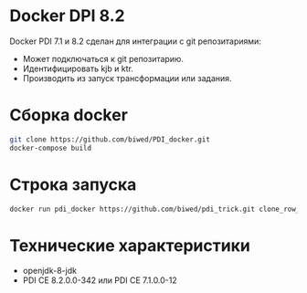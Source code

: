 # Docker DPI 8.2

Docker PDI 7.1 и 8.2 сделан для интеграции с git репозитариями:
  - Может подключаться к git репозитарию.
  - Идентифицировать kjb и ktr.
  - Производить из запуск трансформации или задания.
# Сборка docker
```sh
git clone https://github.com/biwed/PDI_docker.git
docker-compose build 
```

# Строка запуска 
```sh
docker run pdi_docker https://github.com/biwed/pdi_trick.git clone_row_on_pdi  clone_row_on_pdi.ktr
```
# Технические характеристики
- openjdk-8-jdk
- PDI CE 8.2.0.0-342 или PDI CE 7.1.0.0-12
